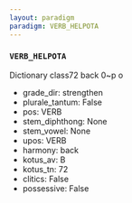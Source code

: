 ```yaml
---
layout: paradigm
paradigm: VERB_HELPOTA
---
```

### ` VERB_HELPOTA `

Dictionary class72 back 0~p o
* grade_dir: strengthen
* plurale_tantum: False
* pos: VERB
* stem_diphthong: None
* stem_vowel: None
* upos: VERB
* harmony: back
* kotus_av: B
* kotus_tn: 72
* clitics: False
* possessive: False

